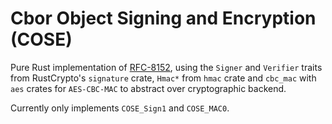 # Cbor Object Signing and Encryption (COSE)

Pure Rust implementation of [RFC-8152](https://www.rfc-editor.org/info/rfc8152),
using the `Signer` and `Verifier` traits from RustCrypto's `signature` crate,
`Hmac*` from `hmac` crate and `cbc_mac` with `aes` crates for `AES-CBC-MAC` to abstract over cryptographic backend.

Currently only implements `COSE_Sign1` and `COSE_MAC0`.
